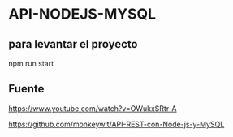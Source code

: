 # API-NODEJS-MYSQL
## para levantar el proyecto

npm run start

## Fuente
https://www.youtube.com/watch?v=OWukxSRtr-A

https://github.com/monkeywit/API-REST-con-Node-js-y-MySQL